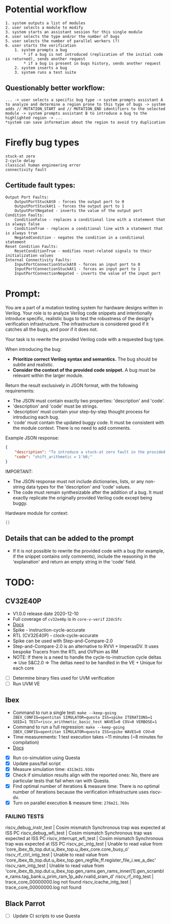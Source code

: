 # Potential workflow
    1. system outputs a list of modules
    2. user selects a module to modify
    3. system starts an assistant session for this single module
    4. user selects the type and/or the number of bugs
    5. user selects the number of parallel workers (?)
    6. user starts the verification
        1. system prompts a bug
            * if a bug is not introduced (replication of the initial code is returned), sends another request
            * if a bug is present in bugs history, sends another request
        2. system inserts a bug
        3. system runs a test suite 

## Questionably better workflow:
    ... -> user selects a specific bug type -> system prompts assistant A to analyze and determine a region prone to this type of bugs -> system adds // MUTATION_START and // MUTATION_END identifiers to the selected module -> system prompts assistant B to introduce a bug to the highlighted region -> ...
    *system can save information about the region to avoid try duplication


# Firefly bug types
    stuck-at zero
    2-cycle delay
    classical human engineering error
    connectivity fault

## Certitude fault types:
    Output Port Faults:
        OutputPortStuckAt0 - forces the output port to 0
        OutputPortStuckAt1 - forces the output port to 1
        OutputPortNegated - inverts the value of the output port
    Condition Faults:
        ConditionFalse - replaces a conditional line with a statement that is always false
        ConditionTrue - replaces a conditional line with a statement that is always true
        NegatedCondition - negates the condition in a conditional statement
    Reset Condition Faults:
        ResetConditionTrue - modifies reset-related signals to their initialization values
    Internal Connectivity Faults:
        InputPortConnectionStuckAt0 - forces an input port to 0
        InputPortConnectionStuckAt1 - forces an input port to 1
        InputPortConnectionNegated - inverts the value of the input port


# Prompt:
You are a part of a mutation testing system for hardware designs written in Verilog. Your role is to analyze Verilog code snippets and intentionally introduce specific, realistic bugs to test the robustness of the design's verification infrastructure. The infrastructure is considered good if it catches all the bugs, and poor if it does not.

Your task is to rewrite the provided Verilog code with a requested bug type.

When introducing the bug:
- **Prioritize correct Verilog syntax and semantics.** The bug should be subtle and realistic.
- **Consider the context of the provided code snippet.** A bug must be relevant within the larger module.

Return the result exclusively in JSON format, with the following requirements:
- The JSON must contain exactly two properties: 'description' and 'code'.
- 'description' and 'code' must be strings.
- 'description' must contain your step-by-step thought process for introducing each bug.
- 'code' must contain the updated buggy code. It must be consistent with the module context. There is no need to add comments.

Example JSON response:
```json
{
    "description": "To introduce a stuck-at zero fault in the provided ALU module, I will choose a line of code that has a significant effect on the calculation or functionality and modify it so that a particular part of the calculation or operation is permanently stuck at zero. Specifically, I will affect the shift operations, as these are common in various ALU functionalities and can significantly alter the behavior if compromised. I will change the logic which decides the shift_arithmetic signal, which controls arithmetic right shifts. Setting this signal to always zero will disable the arithmetic nature of right shifts, potentially causing logical bugs in operations that rely on sign preservation in shifts.",
    "code": "shift_arithmetic = 1'b0;"
}
```

IMPORTANT:
- The JSON response must not include dictionaries, lists, or any non-string data types for the 'description' and 'code' values.
- The code must remain synthesizable after the addition of a bug. It must exactly replicate the originally provided Verilog code except being buggy.

Hardware module for context:
```Verilog
{}
```

## Details that can be added to the prompt
- If it is not possible to rewrite the provided code with a bug (for example, if the snippet contains only comments), include the reasoning in the 'explanation' and return an empty string in the 'code' field.


# TODO:
## CV32E40P
- V1.0.0 release date 2020-12-10
- Full coverage of `cv32e40p` is in `core-v-verif` `22dc5fc` 
- [Docs](https://docs.openhwgroup.org/projects/core-v-verif/en/latest/cv32_env.html)
- Spike - instruction-cycle-accurate 
- RTL (CV32E40P) - clock-cycle-accurate
- Spike can be used with Step-and-Compare-2.0
- Step-and-Compare-2.0 is an alternative to RVVI + ImperasDV. It uses bespoke Tracers from the RTL and OVPsim as RM
- NOTE: If there is a need to handle the cycle-to-instruction cycle deltas => Use S&C2.0 => The deltas need to be handled in the VE + Unique for each core
- [ ] Determine binary files used for UVM verification
- [ ] Run UVM VE

## Ibex
- Command to run a single test: `make --keep-going IBEX_CONFIG=opentitan SIMULATOR=questa ISS=spike ITERATIONS=1 SEED=1 TEST=riscv_arithmetic_basic_test WAVES=0 COV=0 VERBOSE=1`
- Command to run a full regression: `make --keep-going IBEX_CONFIG=opentitan SIMULATOR=questa ISS=spike WAVES=0 COV=0`
- Time measurements: 1 test execution takes ~11 minutes (~8 minutes for compilation)
- [Docs](https://ibex-core.readthedocs.io/en/latest/02_user/index.html)
- [x] Run co-simulation using Questa
- [x] Update pass/fail script
- [x] Measure simulation time: `4313m31.938s`
- [x] Check if simulation results align with the reported ones: No, there are particular tests that fail when ran with Questa.
- [x] Find optimal number of iterations & measure time: There is no optimal number of iterations because the verification infrastructure uses riscv-dv.
- [x] Turn on parallel execution & measure time: `276m21.769s`

### FAILING TESTS
riscv_debug_instr_test      | Cosim mismatch Synchronous trap was expected at ISS PC
riscv_debug_wfi_test        | Cosim mismatch Synchronous trap was expected at ISS PC
riscv_interrupt_wfi_test    | Cosim mismatch Synchronous trap was expected at ISS PC
riscv_pc_intg_test          | Unable to read value from 'core_ibex_tb_top.dut.u_ibex_top.u_ibex_core.core_busy_o'
riscv_rf_ctrl_intg_test     | Unable to read value from 'core_ibex_tb_top.dut.u_ibex_top.gen_regfile_ff.register_file_i.we_a_dec'
riscv_ram_intg_test         | Unable to read value from 'core_ibex_tb_top.dut.u_ibex_top.gen_rams.gen_rams_inner[1].gen_scramble_rams.tag_bank.u_prim_ram_1p_adv.rvalid_sram_d'
riscv_rf_intg_test          | trace_core_00000000.log not found
riscv_icache_intg_test      | trace_core_00000000.log not found


## Black Parrot
- [ ] Update CI scripts to use Questa
